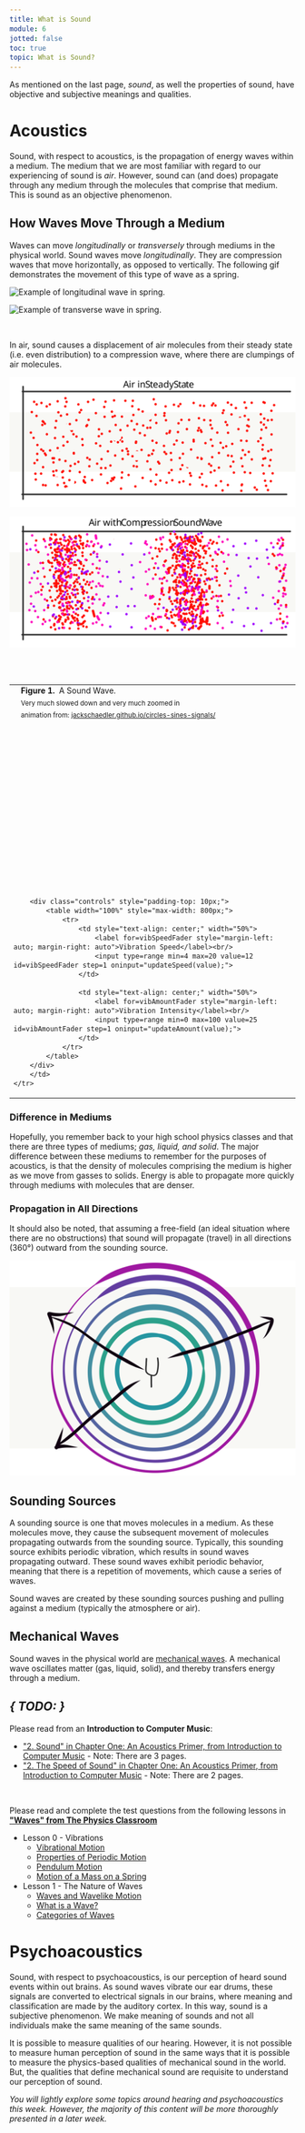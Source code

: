 ```yaml
---
title: What is Sound
module: 6
jotted: false
toc: true
topic: What is Sound?
---
```


As mentioned on the last page, _sound_, as well the properties of sound, have objective and subjective meanings and qualities.

# Acoustics

Sound, with respect to acoustics, is the propagation of energy waves within a medium. The medium that we are most familiar with regard to our experiencing of sound is _air_. However, sound can (and does) propagate through any medium through the molecules that comprise that medium. This is sound as an objective phenomenon.

## How Waves Move Through a Medium

Waves can move _longitudinally_ or _transversely_ through mediums in the physical world. Sound waves move _longitudinally_. They are compression waves that move horizontally, as opposed to vertically. The following gif demonstrates the movement of this type of wave as a spring.

![Example of longitudinal wave in spring.](../imgs/longitudinal-wave-ex.gif "Example of longitudinal wave in spring.")

![Example of transverse wave in spring.](../imgs/transverse-wave-ex.gif "Example of transverse wave in spring.")

<!-- Add additional videos or animated examples. Particularly of a particle system example. Melecules hanging in air normally, and with sound wave propagation  -->


<br />

In air, sound causes a displacement of air molecules from their steady state (i.e. even distribution) to a compression wave, where there are clumpings of air molecules.

![Example of air molecules in a steady state.](../imgs/Air-SteadyState.svg "Example of air molecules in a steady state.")

![Example of a compression wave moving through air.](../imgs/compressionwaveinair.svg "Example of a compression wave moving through air.")


<!-- <script src="https://d3js.org/d3.v6.min.js"></script>-->
<script src="{{site.baseurl}}/libs/d3/d3.min.js"></script>
<script>
	var WAVE_FREQUENCY = 0.12;
	var WAVE_AMPLITUDE = 0.50;
	var TARGET_WAVE_FREQUENCY = 0.12;
	var TARGET_WAVE_AMPLITUDE = 0.50;
	var WAVE_INTERPOLATOR = d3.interpolateNumber(WAVE_FREQUENCY, TARGET_WAVE_FREQUENCY);
	var WAVE_AMP_INTERPOLATOR = d3.interpolateNumber(WAVE_AMPLITUDE, TARGET_WAVE_AMPLITUDE);
	var WAVE_INTERPOLATION = 1.0;
	var WAVE_AMP_INTERPOLATION = 1.0;
	function GET_WAVE_FREQUENCY() {
		return WAVE_INTERPOLATOR(Math.min(WAVE_INTERPOLATION, 1.0));
	}
	function GET_WAVE_AMPLITUDE() {
		return WAVE_AMP_INTERPOLATOR(Math.min(WAVE_AMP_INTERPOLATION, 1.0));
	}
	function updateSpeed(freq) {
		WAVE_FREQUENCY = GET_WAVE_FREQUENCY();
		TARGET_WAVE_FREQUENCY = freq / 100;
		WAVE_INTERPOLATION = 0.0;
		WAVE_INTERPOLATOR = d3.interpolateNumber(WAVE_FREQUENCY, TARGET_WAVE_FREQUENCY);
	}
	function updateAmount(amp) {
		WAVE_AMPLITUDE = GET_WAVE_AMPLITUDE();
		TARGET_WAVE_AMPLITUDE = amp / 100;
		WAVE_AMP_INTERPOLATION = 0.0;
		WAVE_AMP_INTERPOLATOR = d3.interpolateNumber(WAVE_AMPLITUDE, TARGET_WAVE_AMPLITUDE);
	}
</script>

<table>
	<tr class="figureCaption">
		<td width="100%" style="max-width: 800px; padding-left: 20px; text-align: left;">
		<b>Figure 1.</b>&nbsp; A Sound Wave. <br/> <sub> Very much slowed down and very much zoomed in </sub>
		<br/> <sub> animation from: <a href="https://jackschaedler.github.io/circles-sines-signals/sound.html">jackschaedler.github.io/circles-sines-signals/</a> </sub>
		</td><br/><br/>
	</tr>
	<tr>
		<td>
		<svg id="physicalWave" class="svgWithText" width="100%" style="padding: 20px; height: 250; max-width: 800px;"></svg>
		<script type="text/javascript" src="../js/sound_wave.js"></script>

		<div class="controls" style="padding-top: 10px;">
			<table width="100%" style="max-width: 800px;">
				<tr>
					<td style="text-align: center;" width="50%">
						<label for=vibSpeedFader style="margin-left: auto; margin-right: auto">Vibration Speed</label><br/>
						<input type=range min=4 max=20 value=12 id=vibSpeedFader step=1 oninput="updateSpeed(value);">
					</td>

					<td style="text-align: center;" width="50%">
						<label for=vibAmountFader style="margin-left: auto; margin-right: auto">Vibration Intensity</label><br/>
						<input type=range min=0 max=100 value=25 id=vibAmountFader step=1 oninput="updateAmount(value);">
					</td>
				</tr>
			</table>
		</div>
		</td>
	</tr>
</table>

### Difference in Mediums

Hopefully, you remember back to your high school physics classes and that there are three types of mediums; _gas, liquid, and solid_. The major difference between these mediums to remember for the purposes of acoustics, is that the density of molecules comprising the medium is higher as we move from gasses to solids. Energy is able to propagate more quickly through mediums with molecules that are denser.

### Propagation in All Directions

It should also be noted, that assuming a free-field (an ideal situation where there are no obstructions) that sound will propagate (travel) in all directions (360°) outward from the sounding source.

![Example of sound propogating out equally in all directions.](../imgs/360Propogation.svg "Example of sound propogating out equally in all directions.")

<!-- Add image/gif demo-ing -->

## Sounding Sources

A sounding source is one that moves molecules in a medium. As these molecules move, they cause the subsequent movement of molecules propagating outwards from the sounding source. Typically, this sounding source exhibits periodic vibration, which results in sound waves propagating outward. These sound waves exhibit periodic behavior, meaning that there is a repetition of movements, which cause a series of waves.

Sound waves are created by these sounding sources pushing and pulling against a medium (typically the atmosphere or air).

## Mechanical Waves

Sound waves in the physical world are [mechanical waves](https://en.wikipedia.org/wiki/Mechanical_wave). A mechanical wave oscillates matter (gas, liquid, solid), and thereby transfers energy through a medium.

<!--

## Speed of Sound

!!! Enter info on Speed of Sound!

-->

## **_{ TODO: }_**

Please read from an **Introduction to Computer Music**:

- ["2. Sound" in Chapter One: An Acoustics Primer, from Introduction to Computer Music](https://cmtext.indiana.edu/acoustics/chapter1_sound.php)
	  - Note: There are 3 pages.
- ["2. The Speed of Sound" in Chapter One: An Acoustics Primer, from Introduction to Computer Music](https://cmtext.indiana.edu/acoustics/chapter1_speed.php)
	  - Note: There are 2 pages.


<br />



Please read and complete the test questions from the following lessons in
**["Waves" from The Physics Classroom](https://www.physicsclassroom.com/class/waves/)**

- Lesson 0 - Vibrations
	- [Vibrational Motion](https://www.physicsclassroom.com/class/waves/Lesson-0/Vibrational-Motion)
	- [Properties of Periodic Motion](https://www.physicsclassroom.com/class/waves/Lesson-0/Properties-of-Periodic-Motion)
	- [Pendulum Motion](https://www.physicsclassroom.com/class/waves/Lesson-0/Pendulum-Motion)
	- [Motion of a Mass on a Spring](https://www.physicsclassroom.com/class/waves/Lesson-0/Motion-of-a-Mass-on-a-Spring)
- Lesson 1 - The Nature of Waves
	- [Waves and Wavelike Motion](https://www.physicsclassroom.com/class/waves/Lesson-1/Waves-and-Wavelike-Motion)
	- [What is a Wave?](https://www.physicsclassroom.com/class/waves/Lesson-1/What-is-a-Wave)
	- [Categories of Waves](https://www.physicsclassroom.com/class/waves/Lesson-1/Categories-of-Waves)


# Psychoacoustics

Sound, with respect to psychoacoustics, is our perception of heard sound events within out brains. As sound waves vibrate our ear drums, these signals are converted to electrical signals in our brains, where meaning and classification are made by the auditory cortex. In this way, sound is a subjective phenomenon. We make meaning of sounds and not all individuals make the same meaning of the same sounds.

It is possible to measure qualities of our hearing. However, it is not possible to measure human perception of sound in the same ways that it is possible to measure the physics-based qualities of mechanical sound in the world. But, the qualities that define mechanical sound are requisite to understand our perception of sound.

_You will lightly explore some topics around hearing and psychoacoustics this week. However, the majority of this content will be more thoroughly presented in a later week._
